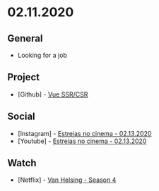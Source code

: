 # 02.11.2020

## General

- Looking for a job

## Project

- \[Github\] - [Vue SSR/CSR](https://github.com/org-rondon/vue-ssr-csr)

## Social

- \[Instagram\] - [Estreias no cinema - 02.13.2020](https://www.instagram.com/p/B8b9DoGBj4U/)
- \[Youtube\] - [Estreias no cinema - 02.13.2020](https://www.youtube.com/watch?v=EnWoGhN91Pk)

## Watch

- \[Netflix\] - [Van Helsing - Season 4](https://www.themoviedb.org/tv/65820-van-helsing/season/4)
